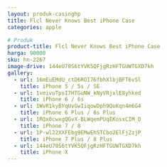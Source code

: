 ```yaml
---
layout: produk-casinghp
title: Flcl Never Knows Best iPhone Case
categories: apple

# Produk
product-title: Flcl Never Knows Best iPhone Case
harga: 90000
sku: hn-2267
image-drive: 144eU70S6tYVK5QFjgRzHFTGUWTGXD7kh
gallery:
  - url: 16mEuEMdU_ctD6ROI76fbhXlbjBFT6vSl
    title: iPhone 5 / 5s / SE
  - url: 1vmivuTpsI7HTGuNW_kNyVRjxlE8yhked
    title: iPhone 6 / 6s
  - url: 1WvR1kyBYqUvGwIiqowDph9QuKqn4m6G4
    title: iPhone 6 Plus / 6s Plus
  - url: 1RQx0cwxgQGvX-BLWqemPUqEKosxCIM_D
    title: iPhone 7 / 8
  - url: 1P-wl22XXFEbg9EMwEhSTCbo2ElFjZzjP
    title: iPhone 7 Plus / 8 Plus
  - url: 144eU70S6tYVK5QFjgRzHFTGUWTGXD7kh
    title: iPhone X
---
```

